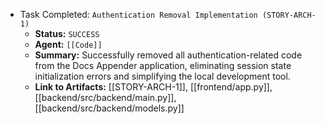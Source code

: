 - Task Completed: `Authentication Removal Implementation (STORY-ARCH-1)`
  - **Status:** `SUCCESS`
  - **Agent:** `[[Code]]`
  - **Summary:** Successfully removed all authentication-related code from the Docs Appender application, eliminating session state initialization errors and simplifying the local development tool.
  - **Link to Artifacts:** [[STORY-ARCH-1]], [[frontend/app.py]], [[backend/src/backend/main.py]], [[backend/src/backend/models.py]]
